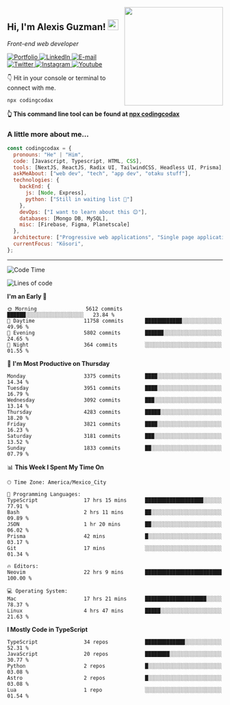<img align='right' src="https://media.giphy.com/media/M9gbBd9nbDrOTu1Mqx/giphy.gif" width="230">
<h2>Hi, I'm Alexis Guzman! <img src="https://media.giphy.com/media/hvRJCLFzcasrR4ia7z/giphy.gif" width="25px"></h2>
<p><em>Front-end web developer</em></p>

<p>
  <a href='https://www.codingcodax.dev' target='_blank'>
    <img alt='Portfolio' src='https://img.shields.io/badge/Portfolio-black?logo=vercel&style=flat-square'>
  </a>
  <a href='https://linkedin.com/in/codingcodax' target='_blank'>
    <img alt='LinkedIn' src='https://img.shields.io/badge/LinkedIn-black?logo=LinkedIn&style=flat-square'>
  </a>
  <a href='mailto:hello@codingcodax.com' target='_blank'>
    <img alt='E-mail' src='https://img.shields.io/badge/Email-black?logo=Gmail&style=flat-square'>
  </a>
  <a href='https://twitter.com/codingcodax' target='_blank'>
    <img alt='Twitter' src='https://img.shields.io/badge/Twitter-black?logo=Twitter&style=flat-square'>
  </a>
  <a href='https://www.instagram.com/codingcodax' target='_blank'>
    <img alt='Instagram' src='https://img.shields.io/badge/Instagram-black?logo=Instagram&style=flat-square'>
  </a>
  <a href='https://www.youtube.com/@codingcodax' target='_blank'>
    <img alt='Youtube' src='https://img.shields.io/badge/YouTube-black?logo=Youtube&style=flat-square'>
  </a>
</p>

👇 Hit in your console or terminal to connect with me.

```bash
npx codingcodax
```
**👆 This command line tool can be found at [npx codingcodax](https://github.com/codingcodax/npx-codingcodax)**

<h3>A little more about me...</h3>

```javascript
const codingcodax = {
  pronouns: "He" | "Him",
  code: [Javascript, Typescript, HTML, CSS],
  tools: [NextJS, ReactJS, Radix UI, TailwindCSS, Headless UI, Prisma],
  askMeAbout: ["web dev", "tech", "app dev", "otaku stuff"],
  technologies: {
    backEnd: {
      js: [Node, Express],
      python: ["Still in waiting list 🥲"]
    },
    devOps: ["I want to learn about this 😊"],
    databases: [Mongo DB, MySQL],
    misc: [Firebase, Figma, Planetscale]
  },
  architecture: ["Progressive web applications", "Single page applications"],
  currentFocus: "Kōsori",
};
```

---

<!--START_SECTION:waka-->
![Code Time](http://img.shields.io/badge/Code%20Time-2%2C558%20hrs%2032%20mins-blue)

![Lines of code](https://img.shields.io/badge/From%20Hello%20World%20I%27ve%20Written-10.1%20million%20lines%20of%20code-blue)

**I'm an Early 🐤** 

```text
🌞 Morning                5612 commits        ██████░░░░░░░░░░░░░░░░░░░   23.84 % 
🌆 Daytime                11758 commits       ████████████░░░░░░░░░░░░░   49.96 % 
🌃 Evening                5802 commits        ██████░░░░░░░░░░░░░░░░░░░   24.65 % 
🌙 Night                  364 commits         ░░░░░░░░░░░░░░░░░░░░░░░░░   01.55 % 
```
📅 **I'm Most Productive on Thursday** 

```text
Monday                   3375 commits        ████░░░░░░░░░░░░░░░░░░░░░   14.34 % 
Tuesday                  3951 commits        ████░░░░░░░░░░░░░░░░░░░░░   16.79 % 
Wednesday                3092 commits        ███░░░░░░░░░░░░░░░░░░░░░░   13.14 % 
Thursday                 4283 commits        █████░░░░░░░░░░░░░░░░░░░░   18.20 % 
Friday                   3821 commits        ████░░░░░░░░░░░░░░░░░░░░░   16.23 % 
Saturday                 3181 commits        ███░░░░░░░░░░░░░░░░░░░░░░   13.52 % 
Sunday                   1833 commits        ██░░░░░░░░░░░░░░░░░░░░░░░   07.79 % 
```


📊 **This Week I Spent My Time On** 

```text
🕑︎ Time Zone: America/Mexico_City

💬 Programming Languages: 
TypeScript               17 hrs 15 mins      ███████████████████░░░░░░   77.91 % 
Bash                     2 hrs 11 mins       ██░░░░░░░░░░░░░░░░░░░░░░░   09.89 % 
JSON                     1 hr 20 mins        ██░░░░░░░░░░░░░░░░░░░░░░░   06.02 % 
Prisma                   42 mins             █░░░░░░░░░░░░░░░░░░░░░░░░   03.17 % 
Git                      17 mins             ░░░░░░░░░░░░░░░░░░░░░░░░░   01.34 % 

🔥 Editors: 
Neovim                   22 hrs 9 mins       █████████████████████████   100.00 % 

💻 Operating System: 
Mac                      17 hrs 21 mins      ████████████████████░░░░░   78.37 % 
Linux                    4 hrs 47 mins       █████░░░░░░░░░░░░░░░░░░░░   21.63 % 
```

**I Mostly Code in TypeScript** 

```text
TypeScript               34 repos            █████████████░░░░░░░░░░░░   52.31 % 
JavaScript               20 repos            ████████░░░░░░░░░░░░░░░░░   30.77 % 
Python                   2 repos             █░░░░░░░░░░░░░░░░░░░░░░░░   03.08 % 
Astro                    2 repos             █░░░░░░░░░░░░░░░░░░░░░░░░   03.08 % 
Lua                      1 repo              ░░░░░░░░░░░░░░░░░░░░░░░░░   01.54 % 
```




<!--END_SECTION:waka-->

